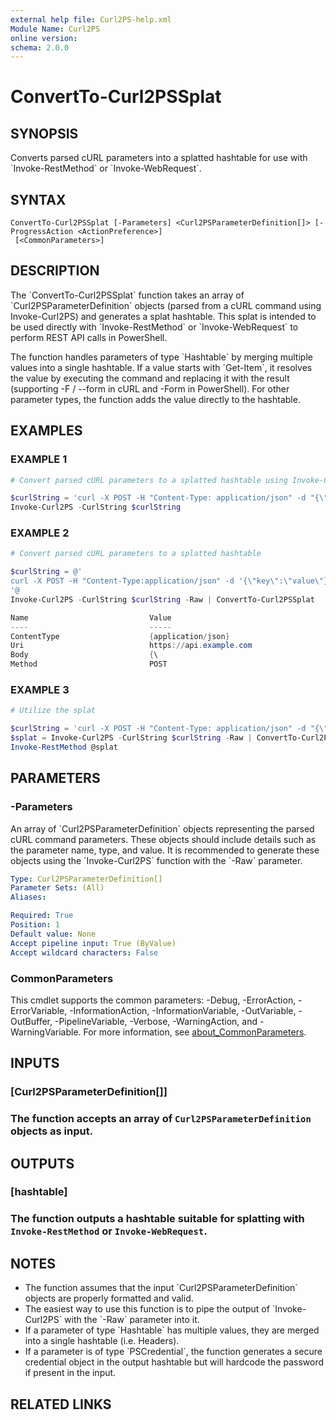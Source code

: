 ```yaml
---
external help file: Curl2PS-help.xml
Module Name: Curl2PS
online version:
schema: 2.0.0
---
```


# ConvertTo-Curl2PSSplat

## SYNOPSIS
Converts parsed cURL parameters into a splatted hashtable for use with \`Invoke-RestMethod\` or \`Invoke-WebRequest\`.

## SYNTAX

```
ConvertTo-Curl2PSSplat [-Parameters] <Curl2PSParameterDefinition[]> [-ProgressAction <ActionPreference>]
 [<CommonParameters>]
```

## DESCRIPTION
The \`ConvertTo-Curl2PSSplat\` function takes an array of \`Curl2PSParameterDefinition\` objects (parsed from a cURL command using Invoke-Curl2PS) and generates a splat hashtable.
This splat is intended to be used directly with \`Invoke-RestMethod\` or \`Invoke-WebRequest\` to perform REST API calls in PowerShell.

The function handles parameters of type \`Hashtable\` by merging multiple values into a single hashtable.
If a value starts with \`Get-Item\`, it resolves the value by executing the command and replacing it with the result (supporting -F / --form in cURL and -Form in PowerShell).
For other parameter types, the function adds the value directly to the hashtable.

## EXAMPLES

### EXAMPLE 1
```powershell
# Convert parsed cURL parameters to a splatted hashtable using Invoke-Curl2PS

$curlString = 'curl -X POST -H "Content-Type: application/json" -d "{\"key\":\"value\"}" https://api.example.com'
Invoke-Curl2PS -CurlString $curlString
```

### EXAMPLE 2
```powershell
# Convert parsed cURL parameters to a splatted hashtable

$curlString = @'
curl -X POST -H "Content-Type:application/json" -d '{\"key\":\"value\"}' https://api.example.com
'@
Invoke-Curl2PS -CurlString $curlString -Raw | ConvertTo-Curl2PSSplat

Name                           Value
----                           -----
ContentType                    {application/json}
Uri                            https://api.example.com
Body                           {\
Method                         POST
```

### EXAMPLE 3
```powershell
# Utilize the splat

$curlString = 'curl -X POST -H "Content-Type: application/json" -d "{\"key\":\"value\"}" https://api.example.com'
$splat = Invoke-Curl2PS -CurlString $curlString -Raw | ConvertTo-Curl2PSSplat
Invoke-RestMethod @splat
```

## PARAMETERS

### -Parameters
An array of \`Curl2PSParameterDefinition\` objects representing the parsed cURL command parameters.
These objects should include details such as the parameter name, type, and value.
It is recommended to generate these objects using the \`Invoke-Curl2PS\` function with the \`-Raw\` parameter.

```yaml
Type: Curl2PSParameterDefinition[]
Parameter Sets: (All)
Aliases:

Required: True
Position: 1
Default value: None
Accept pipeline input: True (ByValue)
Accept wildcard characters: False
```

### CommonParameters
This cmdlet supports the common parameters: -Debug, -ErrorAction, -ErrorVariable, -InformationAction, -InformationVariable, -OutVariable, -OutBuffer, -PipelineVariable, -Verbose, -WarningAction, and -WarningVariable. For more information, see [about_CommonParameters](http://go.microsoft.com/fwlink/?LinkID=113216).

## INPUTS

### [Curl2PSParameterDefinition[]]
### The function accepts an array of `Curl2PSParameterDefinition` objects as input.
## OUTPUTS

### [hashtable]
### The function outputs a hashtable suitable for splatting with `Invoke-RestMethod` or `Invoke-WebRequest`.
## NOTES
- The function assumes that the input \`Curl2PSParameterDefinition\` objects are properly formatted and valid.
- The easiest way to use this function is to pipe the output of \`Invoke-Curl2PS\` with the \`-Raw\` parameter into it.
- If a parameter of type \`Hashtable\` has multiple values, they are merged into a single hashtable (i.e. Headers).
- If a parameter is of type \`PSCredential\`, the function generates a secure credential object in the output hashtable but will hardcode the password if present in the input.

## RELATED LINKS
